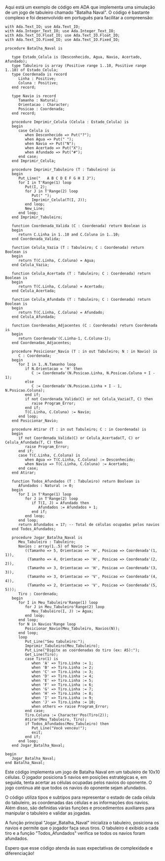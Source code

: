Aqui está um exemplo de código em ADA que implementa uma simulação de um jogo de tabuleiro chamado "Batalha Naval". O código é bastante complexo e foi desenvolvido em português para facilitar a compreensão:

```
with Ada.Text_IO; use Ada.Text_IO;
with Ada.Integer_Text_IO; use Ada.Integer_Text_IO;
with Ada.Text_IO.Float_IO; use Ada.Text_IO.Float_IO;
with Ada.Text_IO.Fixed_IO; use Ada.Text_IO.Fixed_IO;

procedure Batalha_Naval is

   type Estado_Celula is (Desconhecido, Agua, Navio, Acertado, Afundado);
   type Tabuleiro is array (Positive range 1..10, Positive range 1..10) of Estado_Celula;
   type Coordenada is record
      Linha : Positive;
      Coluna : Positive;
   end record;

   type Navio is record
      Tamanho : Natural;
      Orientacao : Character;
      Posicao : Coordenada;
   end record;

   procedure Imprimir_Celula (Celula : Estado_Celula) is
   begin
      case Celula is
         when Desconhecido => Put("?");
         when Agua => Put(" ");
         when Navio => Put("N");
         when Acertado => Put("X");
         when Afundado => Put("#");
      end case;
   end Imprimir_Celula;

   procedure Imprimir_Tabuleiro (T : Tabuleiro) is
   begin
      Put_Line("   A B C D E F G H I J");
      for I in T'Range(1) loop
         Put(I, 2);
         for J in T'Range(2) loop
            Put(" ");
            Imprimir_Celula(T(I, J));
         end loop;
         New_Line;
      end loop;
   end Imprimir_Tabuleiro;

   function Coordenada_Valida (C : Coordenada) return Boolean is
   begin
      return C.Linha in 1..10 and C.Coluna in 1..10;
   end Coordenada_Valida;

   function Celula_Vazia (T : Tabuleiro; C : Coordenada) return Boolean is
   begin
      return T(C.Linha, C.Coluna) = Agua;
   end Celula_Vazia;

   function Celula_Acertada (T : Tabuleiro; C : Coordenada) return Boolean is
   begin
      return T(C.Linha, C.Coluna) = Acertado;
   end Celula_Acertada;

   function Celula_Afundada (T : Tabuleiro; C : Coordenada) return Boolean is
   begin
      return T(C.Linha, C.Coluna) = Afundado;
   end Celula_Afundada;

   function Coordenadas_Adjacentes (C : Coordenada) return Coordenada is
   begin
      return Coordenada'(C.Linha-1, C.Coluna-1);
   end Coordenadas_Adjacentes;

   procedure Posicionar_Navio (T : in out Tabuleiro; N : in Navio) is
      C : Coordenada;
   begin
      for I in 1..N.Tamanho loop
         if N.Orientacao = 'H' then
            C := Coordenada'(N.Posicao.Linha, N.Posicao.Coluna + I - 1);
         else
            C := Coordenada'(N.Posicao.Linha + I - 1, N.Posicao.Coluna);
         end if;
         if not Coordenada_Valida(C) or not Celula_Vazia(T, C) then
            raise Program_Error;
         end if;
         T(C.Linha, C.Coluna) := Navio;
      end loop;
   end Posicionar_Navio;

   procedure Atirar (T : in out Tabuleiro; C : in Coordenada) is
   begin
      if not Coordenada_Valida(C) or Celula_Acertada(T, C) or Celula_Afundada(T, C) then
         raise Program_Error;
      end if;
      case T(C.Linha, C.Coluna) is
         when Agua => T(C.Linha, C.Coluna) := Desconhecido;
         when Navio => T(C.Linha, C.Coluna) := Acertado;
      end case;
   end Atirar;

   function Todos_Afundados (T : Tabuleiro) return Boolean is
      Afundados : Natural := 0;
   begin
      for I in T'Range(1) loop
         for J in T'Range(2) loop
            if T(I, J) = Afundado then
               Afundados := Afundados + 1;
            end if;
         end loop;
      end loop;
      return Afundados = 17; -- Total de células ocupadas pelos navios
   end Todos_Afundados;

   procedure Jogar_Batalha_Naval is
      Meu_Tabuleiro : Tabuleiro;
      Navios : array(1..5) of Navio :=
         ((Tamanho => 5, Orientacao => 'H', Posicao => Coordenada'(1, 1)),
          (Tamanho => 4, Orientacao => 'H', Posicao => Coordenada'(2, 2)),
          (Tamanho => 3, Orientacao => 'H', Posicao => Coordenada'(3, 3)),
          (Tamanho => 3, Orientacao => 'V', Posicao => Coordenada'(4, 4)),
          (Tamanho => 2, Orientacao => 'V', Posicao => Coordenada'(5, 5)));
      Tiro : Coordenada;
   begin
      for I in Meu_Tabuleiro'Range(1) loop
         for J in Meu_Tabuleiro'Range(2) loop
            Meu_Tabuleiro(I, J) := Agua;
         end loop;
      end loop;
      for N in Navios'Range loop
         Posicionar_Navio(Meu_Tabuleiro, Navios(N));
      end loop;
      loop
         Put_Line("Seu tabuleiro:");
         Imprimir_Tabuleiro(Meu_Tabuleiro);
         Put_Line("Digite as coordenadas do tiro (ex: A5):");
         Get_Line(Tiro);
         case Tiro(1) is
            when 'A' => Tiro.Linha := 1;
            when 'B' => Tiro.Linha := 2;
            when 'C' => Tiro.Linha := 3;
            when 'D' => Tiro.Linha := 4;
            when 'E' => Tiro.Linha := 5;
            when 'F' => Tiro.Linha := 6;
            when 'G' => Tiro.Linha := 7;
            when 'H' => Tiro.Linha := 8;
            when 'I' => Tiro.Linha := 9;
            when 'J' => Tiro.Linha := 10;
            when others => raise Program_Error;
         end case;
         Tiro.Coluna := Character'Pos(Tiro(2));
         Atirar(Meu_Tabuleiro, Tiro);
         if Todos_Afundados(Meu_Tabuleiro) then
            Put_Line("Você venceu!");
            exit;
         end if;
      end loop;
   end Jogar_Batalha_Naval;

begin
   Jogar_Batalha_Naval;
end Batalha_Naval;
```

Este código implementa um jogo de Batalha Naval em um tabuleiro de 10x10 células. O jogador posiciona 5 navios em posições estratégicas e, em seguida, tenta acertar as células ocupadas pelos navios do oponente. O jogo continua até que todos os navios do oponente sejam afundados.

O código utiliza tipos e subtipos para representar o estado de cada célula do tabuleiro, as coordenadas das células e as informações dos navios. Além disso, são definidas várias funções e procedimentos auxiliares para manipular o tabuleiro e validar as jogadas.

A função principal "Jogar_Batalha_Naval" inicializa o tabuleiro, posiciona os navios e permite que o jogador faça seus tiros. O tabuleiro é exibido a cada tiro e a função "Todos_Afundados" verifica se todos os navios foram afundados.

Espero que esse código atenda às suas expectativas de complexidade e diferenciação!